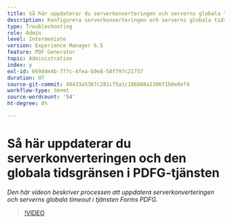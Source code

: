 ```yaml
---
title: Så här uppdaterar du serverkonverteringen och serverns globala timeout i PDFG-tjänsten
description: Konfigurera serverkonverteringen och serverns globala tidsgräns för PDF Generator
type: Troubleshooting
role: Admin
level: Intermediate
version: Experience Manager 6.5
feature: PDF Generator
topic: Administration
index: y
exl-id: 669dde4b-777c-4fea-b0e8-50f797c21757
duration: 97
source-git-commit: 48433a5367c281cf5a1c106b08a1306f1b0e8ef4
workflow-type: tm+mt
source-wordcount: '54'
ht-degree: 0%

---
```


# Så här uppdaterar du serverkonverteringen och den globala tidsgränsen i PDFG-tjänsten

*Den här videon beskriver processen att uppdatera serverkonverteringen och serverns globala timeout i tjänsten Forms PDFG.*

>[!VIDEO](https://video.tv.adobe.com/v/335514?quality=12&learn=on)
